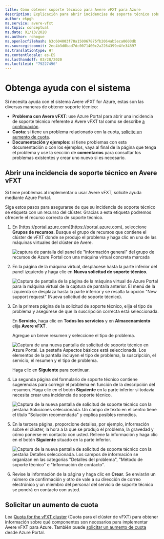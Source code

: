 ```yaml
---
title: Cómo obtener soporte técnico para Avere vFXT para Azure
description: Explicación para abrir incidencias de soporte técnico sobre Avere vFXT para Azure
author: ekpgh
ms.service: avere-vfxt
ms.topic: conceptual
ms.date: 01/13/2020
ms.author: rohogue
ms.openlocfilehash: b3c604003f78a150067875fb2064ab5eca0600db
ms.sourcegitcommit: 2ec4b3d0bad7dc0071400c2a2264399e4fe34897
ms.translationtype: HT
ms.contentlocale: es-ES
ms.lasthandoff: 03/28/2020
ms.locfileid: "79227496"
---
```

# <a name="get-help-with-your-system"></a>Obtenga ayuda con el sistema

Si necesita ayuda con el sistema Avere vFXT for Azure, estas son las diversas maneras de obtener soporte técnico:

* **Problema con Avere vFXT**: use Azure Portal para abrir una incidencia de soporte técnico referente a Avere vFXT tal como se describe [a continuación](#open-a-support-ticket-for-your-avere-vfxt).
* **Cuota**: si tiene un problema relacionado con la cuota, [solicite un aumento de cuota](#request-a-quota-increase).
* **Documentación y ejemplos**: si tiene problemas con esta documentación o con los ejemplos, vaya al final de la página que tenga el problema y use la sección de **comentarios** para consultar los problemas existentes y crear uno nuevo si es necesario.

## <a name="open-a-support-ticket-for-your-avere-vfxt"></a>Abrir una incidencia de soporte técnico en Avere vFXT

Si tiene problemas al implementar o usar Avere vFXT, solicite ayuda mediante Azure Portal.

Siga estos pasos para asegurarse de que su incidencia de soporte técnico se etiqueta con un recurso del clúster. Gracias a esta etiqueta podremos ofrecerle el recurso correcto de soporte técnico.

1. En [https://portal.azure.com](https://portal.azure.com), seleccione **Grupos de recursos**. Busque el grupo de recursos que contiene el clúster de vFXT donde se produjo el problema y haga clic en una de las máquinas virtuales del clúster de Avere.

    ![captura de pantalla del panel de "información general" del grupo de recursos de Azure Portal con una máquina virtual concreta marcada](media/avere-vfxt-ticket-vm.png)

1. En la página de la máquina virtual, desplácese hasta la parte inferior del panel izquierdo y haga clic en **Nueva solicitud de soporte técnico**.

    ![Captura de pantalla de la página de la máquina virtual de Azure Portal para la máquina virtual de la captura de pantalla anterior. El menú de la izquierda se desplaza hasta la parte inferior y se resalta la opción "New support request" (Nueva solicitud de soporte técnico).](media/avere-vfxt-ticket-request.png)

1. En la primera página de la solicitud de soporte técnico, elija el tipo de problema y asegúrese de que la suscripción correcta está seleccionada.

   En **Servicio**, haga clic en **Todos los servicios** y en **Almacenamiento**  elija **Avere vFXT**.

   Agregue un breve resumen y seleccione el tipo de problema.

    ![Captura de una nueva pantalla de solicitud de soporte técnico en Azure Portal. La pestaña Aspectos básicos está seleccionada. Los elementos de la pantalla incluyen el tipo de problema, la suscripción, el servicio, el resumen y el tipo de problema.](media/ticket-basics.png)

   Haga clic en **Siguiente** para continuar.

1. La segunda página del formulario de soporte técnico contiene sugerencias para corregir el problema en función de la descripción del resumen. Haga clic en el botón **Siguiente** en la parte inferior si todavía necesita crear una incidencia de soporte técnico.

   ![Captura de la nueva pantalla de solicitud de soporte técnico con la pestaña Soluciones seleccionada. Un campo de texto en el centro tiene el título "Solución recomendada" y explica posibles remedios.](media/ticket-solutions.png)

1. En la tercera página, proporcione detalles, por ejemplo, información sobre el clúster, la hora a la que se produjo el problema, la gravedad y cómo ponerse en contacto con usted. Rellene la información y haga clic en el botón **Siguiente** situado en la parte inferior.

   ![Captura de la nueva pantalla de solicitud de soporte técnico con la pestaña Detalles seleccionada. Los campos de información se organizan en las categorías "Detalles del problema", "Método de soporte técnico" e "Información de contacto".](media/ticket-details.png)

1. Revise la información de la página y haga clic en **Crear**. Se enviarán un número de confirmación y otro de vale a su dirección de correo electrónico y un miembro del personal del servicio de soporte técnico se pondrá en contacto con usted.

## <a name="request-a-quota-increase"></a>Solicitar un aumento de cuota

Lea [Quota for the vFXT cluster](avere-vfxt-prereqs.md#quota-for-the-vfxt-cluster) (Cuota para el clúster de vFXT) para obtener información sobre qué componentes son necesarios para implementar Avere vFXT para Azure. También puede [solicitar un aumento de cuota](https://docs.microsoft.com/azure/azure-portal/supportability/resource-manager-core-quotas-request) desde Azure Portal.
